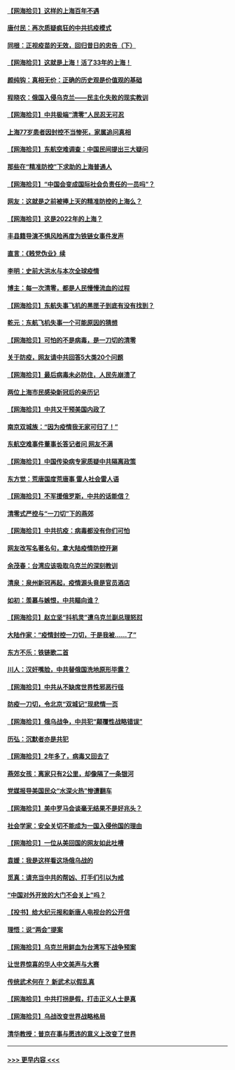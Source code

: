 #### [【网海拾贝】这样的上海百年不遇](../pages/nsc993/n13692603.md?t=04031951) 
#### [唐付民：再次质疑疯狂的中共抗疫模式](../pages/nsc993/n13691971.md?t=04031951) 
#### [同根：正视疫苗的无效，回归昔日的忠告（下）](../pages/nsc993/n13688756.md?t=04031951) 
#### [【网海拾贝】这就是上海！活了33年的上海！](../pages/nsc993/n13688654.md?t=04031951) 
#### [颜纯钩：真相无价：正确的历史观是价值观的基础](../pages/nsc993/n13688555.md?t=04031951) 
#### [程晓农：俄国入侵乌克兰——民主化失败的现实教训](../pages/nsc993/n13686006.md?t=04031951) 
#### [【网海拾贝】中共极端“清零”人民忍无可忍](../pages/nsc993/n13685914.md?t=04031951) 
#### [上海77岁患者因封控不当惨死，家属追问真相](../pages/nsc993/n13685891.md?t=04031951) 
#### [【网海拾贝】东航空难调查：中国民间提出三大疑问](../pages/nsc993/n13683137.md?t=04031951) 
#### [那些在“精准防控”下求助的上海普通人](../pages/nsc993/n13683088.md?t=04031951) 
#### [【网海拾贝】“中国会变成国际社会负责任的一员吗”？](../pages/nsc993/n13680707.md?t=04031951) 
#### [网友：这就是之前被捧上天的精准防控的上海么？](../pages/nsc993/n13680287.md?t=04031951) 
#### [【网海拾贝】这是2022年的上海？](../pages/nsc993/n13678253.md?t=04031951) 
#### [丰县籍导演不惧风险再度为铁链女事件发声](../pages/nsc993/n13678215.md?t=04031951) 
#### [直言：《贱党伪业》续](../pages/nsc993/n13678056.md?t=04031951) 
#### [李明：史前大洪水与本次全球疫情](../pages/nsc993/n13677332.md?t=04031951) 
#### [博主：每一次清零，都是人民慢慢流血的过程](../pages/nsc993/n13676078.md?t=04031951) 
#### [【网海拾贝】东航失事飞机的黑匣子到底有没有找到？](../pages/nsc993/n13676034.md?t=04031951) 
#### [乾元：东航飞机失事一个可能原因的猜想](../pages/nsc993/n13675834.md?t=04031951) 
#### [【网海拾贝】可怕的不是病毒，是一刀切的清零](../pages/nsc993/n13674403.md?t=04031951) 
#### [关于防疫，网友请中共回答5大类20个问题](../pages/nsc993/n13674318.md?t=04031951) 
#### [【网海拾贝】最后病毒未必防住，人民先崩溃了](../pages/nsc993/n13672307.md?t=04031951) 
#### [两位上海市民感染新冠后的亲历记](../pages/nsc993/n13672217.md?t=04031951) 
#### [【网海拾贝】中共又干预美国内政了](../pages/nsc993/n13669564.md?t=04031951) 
#### [南京双城族：“因为疫情我无家可归了！”](../pages/nsc993/n13669511.md?t=04031951) 
#### [东航空难事件董事长答记者问 网友不满](../pages/nsc993/n13669436.md?t=04031951) 
#### [【网海拾贝】中国传染病专家质疑中共隔离政策](../pages/nsc993/n13667190.md?t=04031951) 
#### [东方觉：荒唐国度荒唐事 雷人社会雷人语](../pages/nsc993/n13666926.md?t=04031951) 
#### [【网海拾贝】不军援俄罗斯，中共的话能信？](../pages/nsc993/n13664594.md?t=04031951) 
#### [清零式严控与“一刀切”下的燕郊](../pages/nsc993/n13664450.md?t=04031951) 
#### [【网海拾贝】中共抗疫：病毒都没有你们可怕](../pages/nsc993/n13662063.md?t=04031951) 
#### [网友改写名著名句，拿大陆疫情防控开涮](../pages/nsc993/n13661999.md?t=04031951) 
#### [余茂春：台湾应该吸取乌克兰的深刻教训](../pages/nsc993/n13661829.md?t=04031951) 
#### [清泉：泉州新冠再起，疫情源头竟是官员酒店](../pages/nsc993/n13660898.md?t=04031951) 
#### [如初：羡慕与嫉恨，中共瞄向谁？](../pages/nsc993/n13660773.md?t=04031951) 
#### [【网海拾贝】赵立坚“抖机灵”遭乌克兰副总理怒怼](../pages/nsc993/n13659660.md?t=04031951) 
#### [大陆作家：“疫情封控一刀切，于是我被……了”](../pages/nsc993/n13659323.md?t=04031951) 
#### [东方不乐：铁链歌二首](../pages/nsc993/n13659123.md?t=04031951) 
#### [川人：汉奸嘴脸，中共替俄国洗地原形毕露？](../pages/nsc993/n13657995.md?t=04031951) 
#### [【网海拾贝】中共从不缺席世界性邪恶行径](../pages/nsc993/n13657799.md?t=04031951) 
#### [防疫一刀切，令北京“双城记”现悲情一页](../pages/nsc993/n13657746.md?t=04031951) 
#### [【网海拾贝】俄乌战争，中共犯“颠覆性战略错误”](../pages/nsc993/n13655760.md?t=04031951) 
#### [历弘：沉默者亦是共犯](../pages/nsc993/n13652799.md?t=04031951) 
#### [【网海拾贝】2年多了，病毒又回去了](../pages/nsc993/n13652629.md?t=04031951) 
#### [燕郊女孩：离家只有2公里，却像隔了一条银河](../pages/nsc993/n13652450.md?t=04031951) 
#### [党媒报导美国民众“水深火热”惨遭翻车](../pages/nsc993/n13649966.md?t=04031951) 
#### [【网海拾贝】美中罗马会谈毫无结果不是好兆头？](../pages/nsc993/n13649860.md?t=04031951) 
#### [社会学家：安全关切不能成为一国入侵他国的理由](../pages/nsc993/n13649744.md?t=04031951) 
#### [【网海拾贝】一位从美回国的网友如此吐槽](../pages/nsc993/n13647381.md?t=04031951) 
#### [袁媛：我是这样看这场俄乌战的](../pages/nsc993/n13644892.md?t=04031951) 
#### [觅真：请充当中共的帮凶、打手们引以为戒](../pages/nsc993/n13644228.md?t=04031951) 
#### [“中国对外开放的大门不会关上”吗？](../pages/nsc993/n13644191.md?t=04031951) 
#### [【投书】给大纪元报和新唐人电视台的公开信](../pages/nsc993/n13644124.md?t=04031951) 
#### [理悟：说“两会”提案](../pages/nsc993/n13643927.md?t=04031951) 
#### [【网海拾贝】乌克兰用鲜血为台湾写下战争预案](../pages/nsc993/n13643578.md?t=04031951) 
#### [让世界惊喜的华人中文美声与大赛](../pages/nsc993/n13641647.md?t=04031951) 
#### [传统武术何在？ 新武术以假乱真](../pages/nsc993/n13641615.md?t=04031951) 
#### [【网海拾贝】中共打拐是假，打击正义人士是真](../pages/nsc993/n13641238.md?t=04031951) 
#### [【网海拾贝】乌战改变世界战略格局](../pages/nsc993/n13639171.md?t=04031951) 
#### [清华教授：普京在事与愿违的意义上改变了世界](../pages/nsc993/n13639019.md?t=04031951) 

----
#### [ >>> 更早内容 <<< ](../indexes/nsc993-earlier.md)
